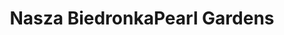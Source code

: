 ---
title: "Nasza BiedronkaPearl Gardens"
url: /bolton/nasza-biedronkapearl-gardens/
shop: supermarket
---